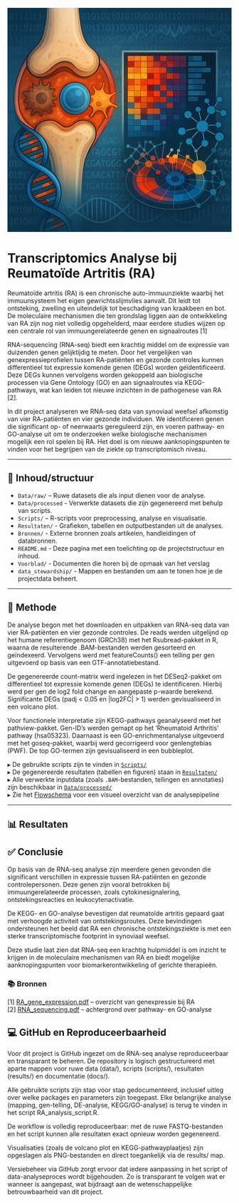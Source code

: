 <p align="center">
  <img src="Voorblad/Reuma_voorblad.png" alt="Voorblad" width="600"/>
</p>

# Transcriptomics Analyse bij Reumatoïde Artritis (RA)

Reumatoïde artritis (RA) is een chronische auto-immuunziekte waarbij het immuunsysteem het eigen gewrichtsslijmvlies aanvalt. Dit leidt tot ontsteking, zwelling en uiteindelijk tot beschadiging van kraakbeen en bot. De moleculaire mechanismen die ten grondslag liggen aan de ontwikkeling van RA zijn nog niet volledig opgehelderd, maar eerdere studies wijzen op een centrale rol van immuungerelateerde genen en signaalroutes [1]

RNA-sequencing (RNA-seq) biedt een krachtig middel om de expressie van duizenden genen gelijktijdig te meten. Door het vergelijken van genexpressieprofielen tussen RA-patiënten en gezonde controles kunnen differentieel tot expressie komende genen (DEGs) worden geïdentificeerd. Deze DEGs kunnen vervolgens worden gekoppeld aan biologische processen via Gene Ontology (GO) en aan signaalroutes via KEGG-pathways, wat kan leiden tot nieuwe inzichten in de pathogenese van RA [2].

In dit project analyseren we RNA-seq data van synoviaal weefsel afkomstig van vier RA-patiënten en vier gezonde individuen. We identificeren genen die significant op- of neerwaarts gereguleerd zijn, en voeren pathway- en GO-analyse uit om te onderzoeken welke biologische mechanismen mogelijk een rol spelen bij RA. Het doel is om nieuwe aanknopingspunten te vinden voor het begrijpen van de ziekte op transcriptomisch niveau.

--- 

## 📁 Inhoud/structuur

- `Data/raw/` – Ruwe datasets die als input dienen voor de analyse. 
- `Data/processed` - Verwerkte datasets die zijn gegenereerd met behulp van scripts.
- `Scripts/` – R-scripts voor preprocessing, analyse en visualisatie.
- `Resultaten/` - Grafieken, tabellen en outputbestanden uit de analyses.
- `Bronnen/` - Externe bronnen zoals artikelen, handleidingen of databronnen. 
- `README.md` - Deze pagina met een toelichting op de projectstructuur en inhoud.
- `Voorblad/` - Documenten die horen bij de opmaak van het verslag
- `data_stewardship/` - Mappen en bestanden om aan te tonen hoe je de projectdata beheert.

---

## 📄 Methode

De analyse begon met het downloaden en uitpakken van RNA-seq data van vier RA-patiënten en vier gezonde controles. De reads werden uitgelijnd op het humane referentiegenoom (GRCh38) met het Rsubread-pakket in R, waarna de resulterende .BAM-bestanden werden gesorteerd en geïndexeerd. Vervolgens werd met featureCounts() een telling per gen uitgevoerd op basis van een GTF-annotatiebestand.

De gegenereerde count-matrix werd ingelezen in het DESeq2-pakket om differentieel tot expressie komende genen (DEGs) te identificeren. Hierbij werd per gen de log2 fold change en aangepaste p-waarde berekend. Significante DEGs (padj < 0.05 en |log2FC| > 1) werden gevisualiseerd in een volcano plot.

Voor functionele interpretatie zijn KEGG-pathways geanalyseerd met het pathview-pakket. Gen-ID’s werden gemapt op het ‘Rheumatoid Arthritis’ pathway (hsa05323). Daarnaast is een GO-enrichmentanalyse uitgevoerd met het goseq-pakket, waarbij werd gecorrigeerd voor genlengtebias (PWF). De top GO-termen zijn gevisualiseerd in een bubbleplot.

▸ De gebruikte scripts zijn te vinden in [`Scripts/`](Scripts/)  
▸ De gegenereerde resultaten (tabellen en figuren) staan in [`Resultaten/`](Resultaten/)  
▸ Alle verwerkte inputdata (zoals `.BAM`-bestanden, tellingen en annotaties) zijn beschikbaar in [`Data/processed/`](Data/processed/)   
▸ Zie het [Flowschema](Resultaten/Flowschema.png) voor een visueel overzicht van de analysepipeline 

---


## 📊 Resultaten




## ✅ Conclusie 

Op basis van de RNA-seq analyse zijn meerdere genen gevonden die significant verschillen in expressie tussen RA-patiënten en gezonde controlepersonen. Deze genen zijn vooral betrokken bij immuungerelateerde processen, zoals cytokinesignalering, ontstekingsreacties en leukocytenactivatie.

De KEGG- en GO-analyse bevestigen dat reumatoïde artritis gepaard gaat met verhoogde activiteit van ontstekingsroutes. Deze bevindingen ondersteunen het beeld dat RA een chronische ontstekingsziekte is met een sterke transcriptomische footprint in synoviaal weefsel.

Deze studie laat zien dat RNA-seq een krachtig hulpmiddel is om inzicht te krijgen in de moleculaire mechanismen van RA en biedt mogelijke aanknopingspunten voor biomarkerontwikkeling of gerichte therapieën.

### 📚 Bronnen

[1] [RA_gene_expression.pdf](Bronnen/RA_gene_expression.pdf) – overzicht van genexpressie bij RA    
[2] [RNA_sequencing.pdf](Bronnen/RNAsequencing.pdf) – achtergrond over pathway- en GO-analyse


## 💻 GitHub en Reproduceerbaarheid

Voor dit project is GitHub ingezet om de RNA-seq analyse reproduceerbaar en transparant te beheren. De repository is logisch gestructureerd met aparte mappen voor ruwe data (data/), scripts (scripts/), resultaten (results/) en documentatie (docs/).

Alle gebruikte scripts zijn stap voor stap gedocumenteerd, inclusief uitleg over welke packages en parameters zijn toegepast. Elke belangrijke analyse (mapping, gen-telling, DE-analyse, KEGG/GO-analyse) is terug te vinden in het script RA_analysis_script.R.

De workflow is volledig reproduceerbaar: met de ruwe FASTQ-bestanden en het script kunnen alle resultaten exact opnieuw worden gegenereerd.

Visualisaties (zoals de volcano plot en KEGG-pathwayplaatjes) zijn opgeslagen als PNG-bestanden en direct toegankelijk via de results/ map.

Versiebeheer via GitHub zorgt ervoor dat iedere aanpassing in het script of data-analyseproces wordt bijgehouden. Zo is transparant te volgen wat er wanneer is aangepast, wat bijdraagt aan de wetenschappelijke betrouwbaarheid van dit project.




